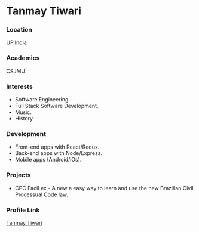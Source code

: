 # Tanmay Tiwari

### Location

UP,India 

### Academics

CSJMU

### Interests

- Software Engineering.
- Full Stack Software Development.
- Music.
- History.

### Development

- Front-end apps with React/Redux.
- Back-end apps with Node/Express.
- Mobile apps (Android/iOs).

### Projects

- CPC FaciLex - A new a easy way to learn and use the new Brazilian Civil Processual Code law.

### Profile Link

[Tanmay Tiwari](https://github.com/Tanmay-Tiwaricyber)
